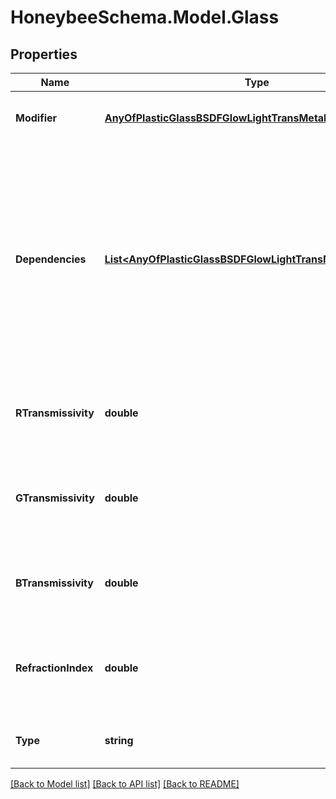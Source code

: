 
# HoneybeeSchema.Model.Glass

## Properties

Name | Type | Description | Notes
------------ | ------------- | ------------- | -------------
**Modifier** | [**AnyOfPlasticGlassBSDFGlowLightTransMetalVoidMirror**](AnyOfPlasticGlassBSDFGlowLightTransMetalVoidMirror.md) | Material modifier (default: Void). | [optional] 
**Dependencies** | [**List&lt;AnyOfPlasticGlassBSDFGlowLightTransMetalVoidMirror&gt;**](AnyOfPlasticGlassBSDFGlowLightTransMetalVoidMirror.md) | List of modifiers that this modifier depends on. This argument is only useful for defining advanced modifiers where the modifier is defined based on other modifiers (default: None). | [optional] 
**RTransmissivity** | **double** | A value between 0 and 1 for the red channel transmissivity (default: 0). | [optional] [default to 0.0D]
**GTransmissivity** | **double** | A value between 0 and 1 for the green channel transmissivity (default: 0). | [optional] [default to 0.0D]
**BTransmissivity** | **double** | A value between 0 and 1 for the blue channel transmissivity (default: 0). | [optional] [default to 0.0D]
**RefractionIndex** | **double** | A value between 0 and 1 for the index of refraction (default: 1.52). | [optional] [default to 1.52D]
**Type** | **string** |  | [optional] [readonly] [default to "glass"]

[[Back to Model list]](../README.md#documentation-for-models)
[[Back to API list]](../README.md#documentation-for-api-endpoints)
[[Back to README]](../README.md)

